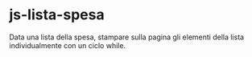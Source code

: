 # js-lista-spesa
Data una lista della spesa, stampare sulla pagina gli elementi della lista individualmente con un ciclo while.

